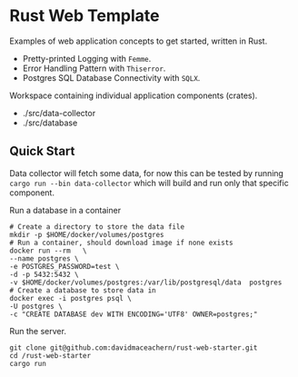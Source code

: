 # Rust Web Template

Examples of web application concepts to get started, written in Rust.

- Pretty-printed Logging with `Femme`.
- Error Handling Pattern with `Thiserror`.
- Postgres SQL Database Connectivity with `SQLX`.

Workspace containing individual application components (crates).

- ./src/data-collector
- ./src/database

## Quick Start

Data collector will fetch some data, for now this can be tested by running
`cargo run --bin data-collector`
which will build and run only that specific component.


Run a database in a container

```
# Create a directory to store the data file
mkdir -p $HOME/docker/volumes/postgres
# Run a container, should download image if none exists
docker run --rm   \
--name postgres \
-e POSTGRES_PASSWORD=test \
-d -p 5432:5432 \
-v $HOME/docker/volumes/postgres:/var/lib/postgresql/data  postgres
# Create a database to store data in
docker exec -i postgres psql \
-U postgres \
-c "CREATE DATABASE dev WITH ENCODING='UTF8' OWNER=postgres;"
```

Run the server.

```
git clone git@github.com:davidmaceachern/rust-web-starter.git
cd /rust-web-starter
cargo run
```
